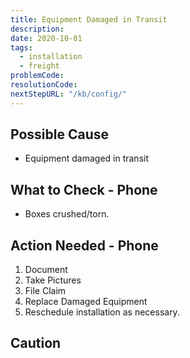 ```yaml
---
title: Equipment Damaged in Transit
description:
date: 2020-10-01
tags:
  - installation
  - freight
problemCode: 
resolutionCode: 
nextStepURL: "/kb/config/"
---
```

## Possible Cause

- Equipment damaged in transit

## What to Check - Phone

- Boxes crushed/torn.

## Action Needed - Phone

1) Document
2) Take Pictures
3) File Claim
4) Replace Damaged Equipment
5) Reschedule installation as necessary.

## Caution
